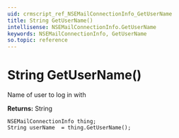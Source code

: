 ```yaml
---
uid: crmscript_ref_NSEMailConnectionInfo_GetUserName
title: String GetUserName()
intellisense: NSEMailConnectionInfo.GetUserName
keywords: NSEMailConnectionInfo, GetUserName
so.topic: reference
---
```


# String GetUserName()

Name of user to log in with

**Returns:** String

```crmscript
NSEMailConnectionInfo thing;
String userName  = thing.GetUserName();
```

